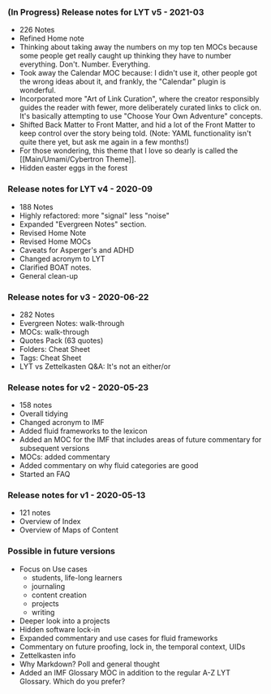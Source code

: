 ### (In Progress) Release notes for LYT v5 - 2021-03
- 226 Notes
- Refined Home note
- Thinking about taking away the numbers on my top ten MOCs because some people get really caught up thinking they have to number everything. Don't. Number. Everything.
- Took away the Calendar MOC because: I didn't use it, other people got the wrong ideas about it, and frankly, the "Calendar" plugin is wonderful.
- Incorporated more "Art of Link Curation", where the creator responsibly guides the reader with fewer, more deliberately curated links to click on. It's basically attempting to use "Choose Your Own Adventure" concepts.
- Shifted Back Matter to Front Matter, and hid a lot of the Front Matter to keep control over the story being told. (Note: YAML functionality isn't quite there yet, but ask me again in a few months!)
- For those wondering, this theme that I love so dearly is called the [[Main/Umami/Cybertron Theme]].
- Hidden easter eggs in the forest


### Release notes for LYT v4 - 2020-09
- 188 Notes
- Highly refactored: more "signal" less "noise"
- Expanded "Evergreen Notes" section. 
- Revised Home Note
- Revised Home MOCs
- Caveats for Asperger's and ADHD
- Changed acronym to LYT
- Clarified BOAT notes.
- General clean-up

### Release notes for v3 - 2020-06-22
- 282 Notes
- Evergreen Notes: walk-through
- MOCs: walk-through
- Quotes Pack (63 quotes)
- Folders: Cheat Sheet
- Tags: Cheat Sheet
- LYT vs Zettelkasten Q&A: It's not an either/or

### Release notes for v2 - 2020-05-23
- 158 notes
- Overall tidying
- Changed acronym to IMF
- Added fluid frameworks to the lexicon
- Added an MOC for the IMF that includes areas of future commentary for subsequent versions
- MOCs: added commentary
- Added commentary on why fluid categories are good
- Started an FAQ

### Release notes for v1 - 2020-05-13
- 121 notes
- Overview of Index
- Overview of Maps of Content

### Possible in future versions
- Focus on Use cases
	- students, life-long learners
	- journaling
	- content creation
	- projects
	- writing
- Deeper look into a projects
- Hidden software lock-in 
- Expanded commentary and use cases for fluid frameworks
- Commentary on future proofing, lock in, the temporal context, UIDs
- Zettelkasten info
- Why Markdown? Poll and general thought
- Added an IMF Glossary MOC in addition to the regular A-Z LYT Glossary. Which do you prefer?
